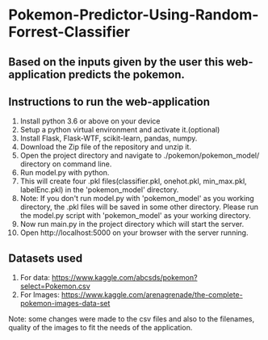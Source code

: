 # Pokemon-Predictor-Using-Random-Forrest-Classifier
## Based on the inputs given by the user this web-application predicts the pokemon.

## Instructions to run the web-application

1) Install python 3.6 or above on your device
2) Setup a python virtual environment and activate it.(optional)
3) Install Flask, Flask-WTF, scikit-learn, pandas, numpy.
4) Download the Zip file of the repository and unzip it.
5) Open the project directory and navigate to ./pokemon/pokemon_model/ directory on command line.
6) Run model.py with python.
7) This will create four .pkl files(classifier.pkl, onehot.pkl, min_max.pkl, labelEnc.pkl) in the 'pokemon_model' directory. 
8) Note: If you don't run model.py with 'pokemon_model' as you working directory, the .pkl files will be saved in some other directory. Please run the model.py script with 'pokemon_model' as your working directory.
9) Now run main.py in the project directory which will start the server.
10) Open http://localhost:5000 on your browser with the server running.

## Datasets used
1) For data: https://www.kaggle.com/abcsds/pokemon?select=Pokemon.csv
2) For Images: https://www.kaggle.com/arenagrenade/the-complete-pokemon-images-data-set

Note: some changes were made to the csv files and also to the filenames, quality of the images to fit the needs of the application. 
